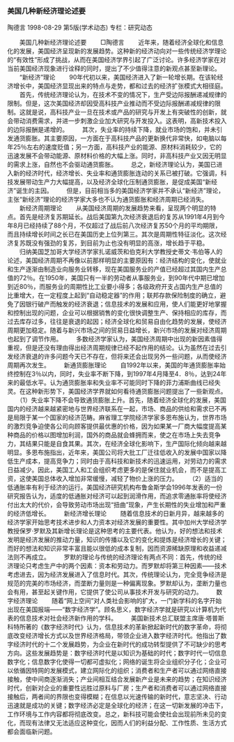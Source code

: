 ### 美国几种新经济理论述要
陶德言
1998-08-29
第5版(学术动态)
专栏：研究动态

　　美国几种新经济理论述要
　　□陶德言
　　近年来，随着经济全球化和信息化的发展，美国经济呈现新的发展趋势。这种新的经济动向对一些传统经济学理论的“有效性”形成了挑战，从而在美国经济学界引起了广泛讨论。许多经济学家在对当前美国经济现象进行诠释的同时，提出了不少值得注意的新观点甚至新理论。
　　“新经济”理论
　　90年代初以来，美国经济进入了新一轮增长期。在该轮经济增长中，美国经济显现出来的特点与走势，都和过去的经济扩张模式大相径庭。
　　首先，传统经济理论认为，在技术不变的情况下，生产受边际报酬递减规律的限制。但是，这次美国经济却因受高科技产业推动而不受边际报酬递减规律的限制。这就是说，高科技产业一旦在技术或产品的研究与开发上有突破性的创新，就会带动消费需求，并进一步刺激企业加大研究与开发投入。这表明，高新技术投入的边际报酬是递增的。
　　其次，失业率的持续下降，就业市场的饱和，并未引发通货膨胀。其主要原因，一方面在于高科技产品的更新换代非常快，如电脑以每年25％左右的速度贬值；另一方面，高科技产业的能源、原材料消耗较少，它的迅速发展不会带动能源、原材料价格的大幅上涨。同时，非高科技产业又因无明显的需求上涨，自然也不会驱动通货膨胀。
　　总之，新经济理论认为，美国已进入新的经济时代，经济增长、失业率和通货膨胀连动的关系已被打破。它强调，科技发展带动生产力大幅提高，以及经济全球化压制通货膨胀，是促成美国“新经济”诞生的主因。
　　但是，目前相当多的美国经济学家并不承认“新经济”理论，主张“新经济”理论的经济学家大多也不认为通货膨胀和经济周期已经消失。
　　新经济周期理论
　　从美国经济周期的发展趋势来看，呈现两个明显的特点。首先是经济复苏期延长。战后美国第九次经济衰退后的复苏从1991年4月到今年8月已经持续了88个月，不仅超过了战后前八次经济复苏50个月的平均期限，而且持续增长时间之长已在美国历史上位列第三。其次是周期性特征淡化。这次经济复苏既没有强劲的复苏，到目前为止也没有明显的高涨，增长趋于平稳。
　　归纳美国芝加哥大学经济学家扎诺威茨和伯克利大学教授史蒂文·韦伯等人的论述，美国经济周期不再像以前那样明显的主要原因有：经济结构的变化，使就业和生产逐渐由制造业向服务业转移，现在美国服务业的产值已经超过其国内生产总值的72％。在1950年，美国只有一半的劳动者从事服务业，到90年代中期已增加到近80％，而服务业的周期性比工业要小得多；各级政府开支占国内生产总值的比重增大，在一定程度上起到“自动稳定器”的作用；联邦存款保险制度的确立，避免了因银行破产而触发的经济衰退；信息技术的发展和应用，使人们能更好地掌握和控制出现的问题，企业可以根据销售的变化很快调整生产、保持相应的库存，而过去库存过多，往往是衰退的起因；经济全球化和贸易自由化趋势的发展，使经济周期更加稳定。随着与新兴市场之间的贸易日益增长，新兴市场的发展对经济周期也起到了调节作用。
　　多数经济学家认为，美国经济周期中出现的新因素值得重视，但是还没有理由得出经济周期规律已经不起作用的结论。认为虽然在过去引发经济衰退的许多问题今天已不存在，但将来还会出现另外一些问题，从而使经济周期再次发生。
　　新通货膨胀理论
　　自1992年以来，美国的年通货膨胀率始终控制在3％以内，同时，失业率不断下降，到1997年4月降至4．8％，达到24年来的最低水平。认为通货膨胀率和失业率不可能同时下降的菲力浦斯曲线已经失灵。在这种新形势下，美国经济学界就如何看待通货膨胀问题提出了一些新观点。
　　（1）失业率下降不会导致通货膨胀上升。首先，随着经济全球化的发展，美国国内的经济越来越紧密地与世界经济联系在一起，市场、商品的供给和需求已不再是局限于某一个国家的经济范畴。麻省理工学院经济学家多恩布施认为，世界市场的激烈竞争迫使各公司向顾客提供最优惠的价格，因为如果某一厂商大幅度提高某种商品的价格以图增加利润，国外的商品就会蜂拥而来，使之在市场上失去竞争力，其结果只能是自食其果。其次，在经济全球化影响下，生产国际化倾向越来越明显。多恩布施指出，近年来，美国公司将大批工厂迁往低收入的发展中国家以降低生产成本，提高竞争力；同时由于高科技和新技术的迅速运用，对劳动力的需求日益减少。因此，美国工人和工会组织考虑更多的是保住就业机会，而不是提高工资，这使美国总体收入增加非常缓慢，减轻了物价上涨的压力。
　　（2）适当的低通胀率有利于经济的运行。美国经济研究机构布鲁金斯学会1996年发表的一份研究报告认为，适度的低通胀对经济可以起到润滑作用，而追求零通胀率将使经济付出太大的代价，会导致劳动市场出现“扭曲”现象，产生长期性的失业增加和严重的经济低增长。
　　新经济增长理论
　　随着信息技术的日新月异，越来越多的经济学家开始思考技术进步和人力资本对经济发展的重要性。其中加州大学经济学教授保罗·罗默及其新增长理论是这种思考的主要代表。他认为，好的想法和技术发明是经济发展的推动力量，知识的传播以及它的变化和提炼是经济增长的关键；而好的想法和知识非常丰富且能以很低的成本复制，因而资源稀缺原理和收益递减法则不再成立。
　　罗默的理论与传统的经济理论有两点不同：首先，传统的经济理论只考虑生产中的两个因素：资本和劳动力。而罗默却将第三种因素——技术考虑进去，因为经济发展进入了信息时代。其次，传统理论认为，完全竞争经济是规范的完美的市场经济，而垄断力量则是一种偏离现象。罗默却认为，垄断力量也会有用，甚至起关键作用，它提供了使公司从事技术开发与研究的动力。
　　数字经济理论
　　随着“网上空间”对人类社会影响的扩大，一门新学科的名字开始出现在美国报端——“数字经济学”。顾名思义，数字经济学就是研究以计算机为代表的信息技术对社会经济新作用的学科。
　　美国新技术总汇联盟主席唐·塔普斯科特所著的《数字经济时代》认为，信息技术的革新掀起新时代的数字革命，将彻底改变经济增长方式以及世界经济格局，带领企业进入数字经济时代。他指出了数字经济时代的十二个发展趋势，为企业在新时代的成功转型提供了不可缺少的思考方向。这些发展趋势是：数字经济时代是以知识为基础的时代；数字时代一切信息数字化；信息数字化使得一切都可虚拟化；网络的诞生将企业组织分子化；企业可以依循因特网的发展模式，建立网际化的组织；消费者和生产者可以通过网络直接接触，使中间商逐渐消失；产业间相互结合发展新产业是未来的趋势；在知识经济时代，创新对企业的重要性远胜过原料与厂房；生产者和消费者可以通过网络直接接触后，两者间的界限也变得模糊；在信息以光速传输的新时代，意志坚决、行动迅速就是成功的关键；数字经济必定是全球化的经济；在这一切新发展的冲击下，工作环境与工作内容都将彻底改变。总之，新科技可能会使社会出现前所未见的变化，而现有法律又无法适应这种变化，因而人们的利益分配、工作性质、生活方式都会面临新问题。

